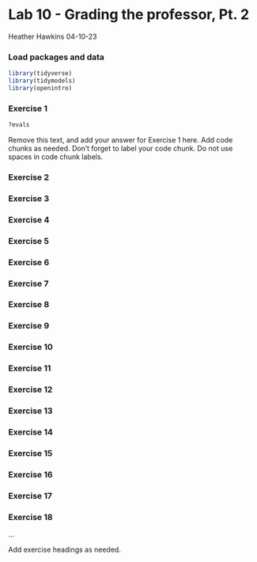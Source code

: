 Lab 10 - Grading the professor, Pt. 2
================
Heather Hawkins
04-10-23

### Load packages and data

``` r
library(tidyverse) 
library(tidymodels)
library(openintro)
```

### Exercise 1

``` r
?evals
```

Remove this text, and add your answer for Exercise 1 here. Add code
chunks as needed. Don’t forget to label your code chunk. Do not use
spaces in code chunk labels.

### Exercise 2

### Exercise 3

### Exercise 4

### Exercise 5

### Exercise 6

### Exercise 7

### Exercise 8

### Exercise 9

### Exercise 10

### Exercise 11

### Exercise 12

### Exercise 13

### Exercise 14

### Exercise 15

### Exercise 16

### Exercise 17

### Exercise 18

…

Add exercise headings as needed.
